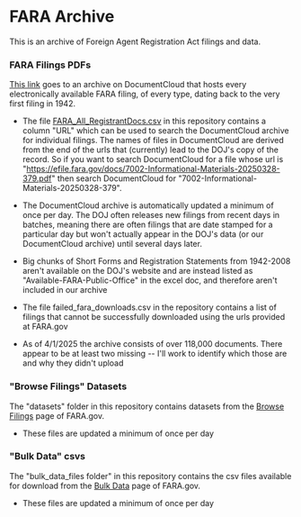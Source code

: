 # FARA Archive

This is an archive of Foreign Agent Registration Act filings and data.

### FARA Filings PDFs

[This link](https://www.documentcloud.org/projects/221099-fara-storage-public/) goes to an archive on DocumentCloud that hosts every electronically available FARA filing, of every type, dating back to the very first filing in 1942.

- The file [FARA_All_RegistrantDocs.csv](https://github.com/Howard-Center-Investigations/FARA_Archive/raw/refs/heads/main/bulk_data_files/FARA_All_RegistrantDocs.csv) in this repository contains a column "URL" which can be used to search the DocumentCloud archive for individual filings. The names of files in DocumentCloud are derived from the end of the urls that (currently) lead to the DOJ's copy of the record. So if you want to search DocumentCloud for a file whose url is "https://efile.fara.gov/docs/7002-Informational-Materials-20250328-379.pdf" then search DocumentCloud for "7002-Informational-Materials-20250328-379".

- The DocumentCloud archive is automatically updated a minimum of once per day. The DOJ often releases new filings from recent days in batches, meaning there are often filings that are date stamped for a particular day but won't actually appear in the DOJ's data (or our DocumentCloud archive) until several days later.

- Big chunks of Short Forms and Registration Statements from 1942-2008 aren't available on the DOJ's website and are instead listed as "Available-FARA-Public-Office" in the excel doc, and therefore aren't included in our archive

- The file failed_fara_downloads.csv in the repository contains a list of filings that cannot be successfully downloaded using the urls provided at FARA.gov

- As of 4/1/2025 the archive consists of over 118,000 documents. There appear to be at least two missing -- I'll work to identify which those are and why they didn't upload

### "Browse Filings" Datasets

The "datasets" folder in this repository contains datasets from the [Browse Filings](https://efile.fara.gov/ords/fara/f?p=1381:1:1551967097995:::::) page of FARA.gov.

- These files are updated a minimum of once per day

### "Bulk Data" csvs

The "bulk_data_files folder" in this repository contains the csv files available for download from the [Bulk Data](https://efile.fara.gov/ords/fara/f?p=107:21::::::) page of FARA.gov.

- These files are updated a minimum of once per day
